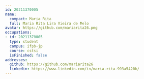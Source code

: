 ```yaml
---
id: 20211370005
name:
  compact: Maria Rita
  full: Maria Rita Lira Vieira de Melo
avatar: https://github.com/mariarita26.png
occupations:
- id: 20211370005
  type: student
  campus: ifpb-jp
  course: cstsi
  isFinished: false
addresses:
  github: https://github.com/mariarita26
  linkedin: https://www.linkedin.com/in/maria-rita-993a5420b/
---
```

